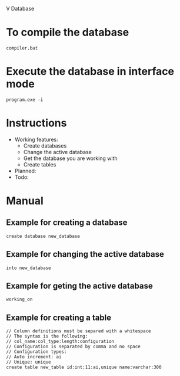 V Database

# To compile the database
`compiler.bat`

# Execute the database in interface mode
`program.exe -i`

# Instructions
+ Working features: 
  + Create databases
  + Change the active database
  + Get the database you are working with
  + Create tables
+ Planned: 
+ Todo: 
# Manual

## Example for creating a database
`create database new_database`

## Example for changing the active database
`into new_database`

## Example for geting the active database
`working_on`

## Example for creating a table
```agsl
// Column definitions must be separed with a whitespace
// The syntax is the following:
// col_name:col_type:length:configuration
// Configuration is separated by comma and no space
// Configuration types:
// Auto increment: ai
// Unique: unique
create table new_table id:int:11:ai,unique name:varchar:300
```